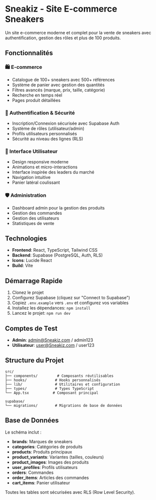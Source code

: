# Sneakiz - Site E-commerce Sneakers

Un site e-commerce moderne et complet pour la vente de sneakers avec authentification, gestion des rôles et plus de 100 produits.

## Fonctionnalités

### 🛍️ E-commerce
- Catalogue de 100+ sneakers avec 500+ références
- Système de panier avec gestion des quantités
- Filtres avancés (marque, prix, taille, catégorie)
- Recherche en temps réel
- Pages produit détaillées

### 🔐 Authentification & Sécurité
- Inscription/Connexion sécurisée avec Supabase Auth
- Système de rôles (utilisateur/admin)
- Profils utilisateurs personnalisés
- Sécurité au niveau des lignes (RLS)

### 📱 Interface Utilisateur
- Design responsive moderne
- Animations et micro-interactions
- Interface inspirée des leaders du marché
- Navigation intuitive
- Panier latéral coulissant

### 🛡️ Administration
- Dashboard admin pour la gestion des produits
- Gestion des commandes
- Gestion des utilisateurs
- Statistiques de vente

## Technologies

- **Frontend**: React, TypeScript, Tailwind CSS
- **Backend**: Supabase (PostgreSQL, Auth, RLS)
- **Icons**: Lucide React
- **Build**: Vite

## Démarrage Rapide

1. Clonez le projet
2. Configurez Supabase (cliquez sur "Connect to Supabase")
3. Copiez `.env.example` vers `.env` et configurez vos variables
4. Installez les dépendances: `npm install`
5. Lancez le projet: `npm run dev`

## Comptes de Test

- **Admin**: admin@Sneakiz.com / admin123
- **Utilisateur**: user@Sneakiz.com / user123

## Structure du Projet

```
src/
├── components/         # Composants réutilisables
├── hooks/             # Hooks personnalisés
├── lib/               # Utilitaires et configuration
├── types/             # Types TypeScript
└── App.tsx           # Composant principal

supabase/
└── migrations/        # Migrations de base de données
```

## Base de Données

Le schéma inclut :
- **brands**: Marques de sneakers
- **categories**: Catégories de produits
- **products**: Produits principaux
- **product_variants**: Variantes (tailles, couleurs)
- **product_images**: Images des produits
- **user_profiles**: Profils utilisateurs
- **orders**: Commandes
- **order_items**: Articles des commandes
- **cart_items**: Panier utilisateur

Toutes les tables sont sécurisées avec RLS (Row Level Security).